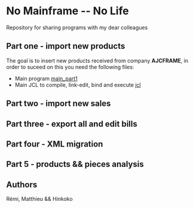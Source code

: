 # **No Mainframe -- No Life**

Repository for sharing programs with my dear colleagues 


##  **Part one - import new products**

The goal is to insert new products received from company **AJCFRAME**, in order to suceed on this you need the following files:
- Main program [main_part1](./Programs/COBOL/iprod_part_principal.cb)
- Main JCL to compile, link-edit, bind and execute [jcl](./Programs/JCL/JCL_partie1.jcl)


## **Part two - import new sales**



## **Part three - export all and edit bills**


## **Part four - XML migration**

## **Part 5 - products && pieces analysis**




## **Authors**

Rémi, Matthieu && Hinkoko

 









